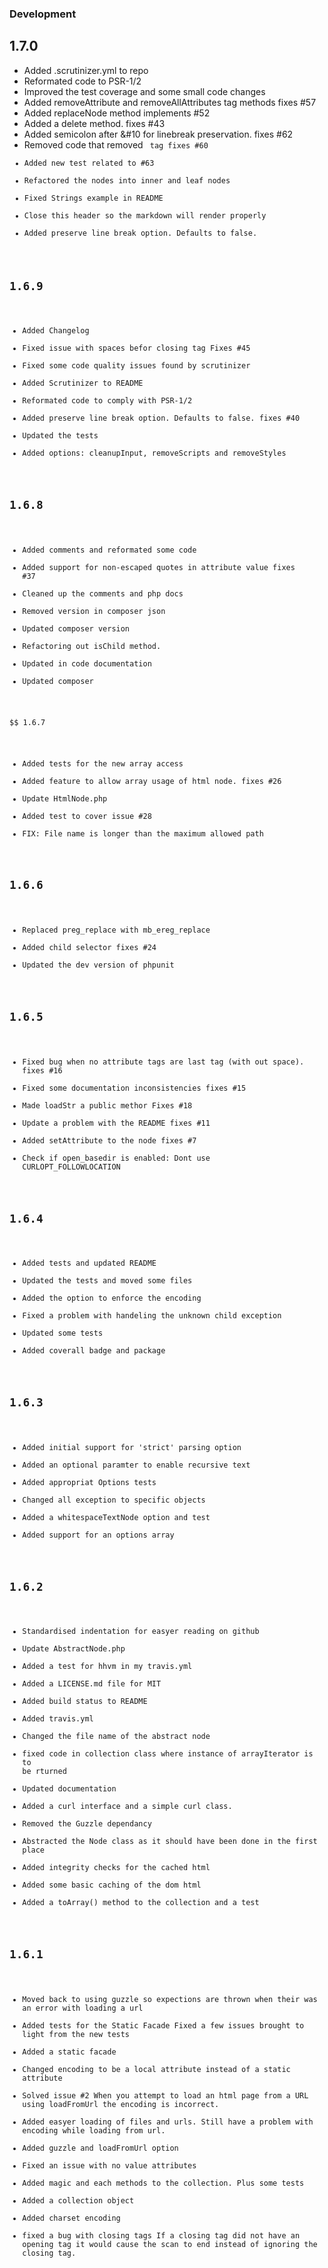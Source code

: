 ### Development

## 1.7.0

- Added .scrutinizer.yml to repo
- Reformated code to PSR-1/2
- Improved the test coverage and some small code changes
- Added removeAttribute and removeAllAttributes tag methods fixes #57
- Added replaceNode method implements #52
- Added a delete method. fixes #43
- Added semicolon after &#10 for linebreak preservation. fixes #62
- Removed code that removed <code> tag fixes #60
- Added new test related to #63
- Refactored the nodes into inner and leaf nodes
- Fixed Strings example in README
- Close this header so the markdown will render properly
- Added preserve line break option. Defaults to false.

## 1.6.9

- Added Changelog
- Fixed issue with spaces befor closing tag Fixes #45
- Fixed some code quality issues found by scrutinizer
- Added Scrutinizer to README
- Reformated code to comply with PSR-1/2
- Added preserve line break option. Defaults to false. fixes #40
- Updated the tests
- Added options: cleanupInput, removeScripts and removeStyles

## 1.6.8

- Added comments and reformated some code
- Added support for non-escaped quotes in attribute value fixes #37
- Cleaned up the comments and php docs
- Removed version in composer json
- Updated composer version
- Refactoring out isChild method.
- Updated in code documentation
- Updated composer

$$ 1.6.7

- Added tests for the new array access
- Added feature to allow array usage of html node. fixes #26
- Update HtmlNode.php
- Added test to cover issue #28
- FIX: File name is longer than the maximum allowed path

## 1.6.6

- Replaced preg_replace with mb_ereg_replace
- Added child selector fixes #24
- Updated the dev version of phpunit

## 1.6.5

- Fixed bug when no attribute tags are last tag (with out space). fixes #16
- Fixed some documentation inconsistencies fixes #15
- Made loadStr a public methor Fixes #18
- Update a problem with the README fixes #11
- Added setAttribute to the node fixes #7
- Check if open_basedir is enabled: Dont use CURLOPT_FOLLOWLOCATION

## 1.6.4

- Added tests and updated README
- Updated the tests and moved some files
- Added the option to enforce the encoding
- Fixed a problem with handeling the unknown child exception
- Updated some tests
- Added coverall badge and package

## 1.6.3

- Added initial support for 'strict' parsing option
- Added an optional paramter to enable recursive text
- Added appropriat Options tests
- Changed all exception to specific objects
- Added a whitespaceTextNode option and test
- Added support for an options array

## 1.6.2

- Standardised indentation for easyer reading on github
- Update AbstractNode.php
- Added a test for hhvm in my travis.yml
- Added a LICENSE.md file for MIT
- Added build status to README
- Added travis.yml
- Changed the file name of the abstract node
- fixed code in collection class where instance of arrayIterator is to be rturned
- Updated documentation
- Added a curl interface and a simple curl class.
- Removed the Guzzle dependancy
- Abstracted the Node class as it should have been done in the first place
- Added integrity checks for the cached html
- Added some basic caching of the dom html
- Added a toArray() method to the collection and a test

## 1.6.1

- Moved back to using guzzle so expections are thrown when their was an error with loading a url
- Added tests for the Static Facade Fixed a few issues brought to light from the new tests
- Added a static facade
- Changed encoding to be a local attribute instead of a static attribute
- Solved issue #2 When you attempt to load an html page from a URL using loadFromUrl the encoding is incorrect.
- Added easyer loading of files and urls. Still have a problem with encoding while loading from url.
- Added guzzle and loadFromUrl option
- Fixed an issue with no value attributes
- Added magic and each methods to the collection. Plus some tests
- Added a collection object
- Added charset encoding
- fixed a bug with closing tags If a closing tag did not have an opening tag it would cause the scan to end instead of
  ignoring the closing tag.
